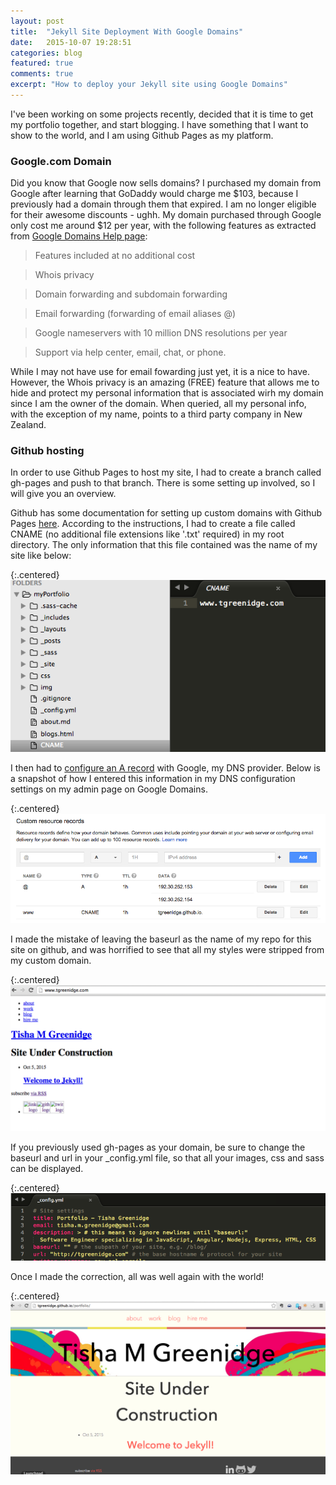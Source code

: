 ```yaml
---
layout: post
title:  "Jekyll Site Deployment With Google Domains"
date:   2015-10-07 19:28:51
categories: blog
featured: true
comments: true
excerpt: "How to deploy your Jekyll site using Google Domains"
---
```


 I've been working on some projects recently, decided that it is time to get my portfolio together, and start blogging. I have something that I want to show to the world, and I am using Github Pages as my platform. 

### Google.com Domain
Did you know that Google now sells domains? I purchased my domain from Google after learning that GoDaddy would charge me $103, because I previously had a domain through them that expired. I am no longer eligible for their awesome discounts - ughh. My domain purchased through Google only cost me around $12 per year, with the following features as extracted from [Google Domains Help page](https://support.google.com/domains/answer/6010092?hl=en):

  >Features included at no additional cost

  >Whois privacy

  >Domain forwarding and subdomain forwarding

  >Email forwarding (forwarding of email aliases @<your domain>)

  >Google nameservers with 10 million DNS resolutions per year

  >Support via help center, email, chat, or phone. 

While I may not have use for email fowarding just yet, it is a nice to have. However, the Whois privacy is an amazing (FREE) feature that allows me to hide and protect my personal information that is associated wirh my domain since I am the owner of the domain. When queried, all my personal info, with the exception of my name, points to a third party company in New Zealand. 

### Github hosting
In order to use Github Pages to host my site, I had to create a branch called gh-pages and push to that branch. There is some setting up involved, so I will give you an overview. 

Github has some documentation for setting up custom domains with Github Pages [here](https://help.github.com/articles/setting-up-a-custom-domain-with-github-pages/). According to the instructions, I had to create a file called CNAME (no additional file extensions like '.txt' required) in my root directory. The only information that this file contained was the name of my site like below:

{:.centered}
![cname img](/../../img/cname-img.png)

I then had to [configure an A record](https://help.github.com/articles/tips-for-configuring-an-a-record-with-your-dns-provider/) with Google, my DNS provider. Below is a snapshot of how I entered this information in my DNS configuration settings on my admin page on Google Domains.

{:.centered}
![google settings img](/../../img/google-settings.png)


I made the mistake of leaving the baseurl as the name of my repo for this site on github, and was horrified to see that all my styles were stripped from my custom domain. 

{:.centered}
![config-settings img](/../../img/domain-img.png)

If you previously used gh-pages as your domain, be sure to change the baseurl and url in your _config.yml file, so that all your images, css and sass can be displayed.

{:.centered}
![config-settings img](/../../img/config-settings.png)

Once I made the correction, all was well again with the world!

{:.centered}
![config-settings img](/../../img/gh-pages-img.png) 

